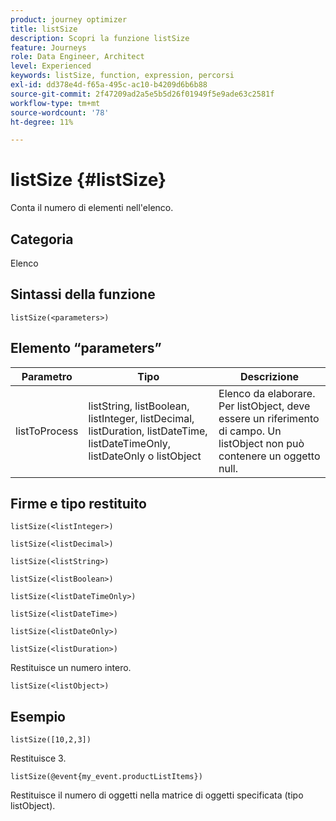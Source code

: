 ```yaml
---
product: journey optimizer
title: listSize
description: Scopri la funzione listSize
feature: Journeys
role: Data Engineer, Architect
level: Experienced
keywords: listSize, function, expression, percorsi
exl-id: dd378e4d-f65a-495c-ac10-b4209d6b6b88
source-git-commit: 2f47209ad2a5e5b5d26f01949f5e9ade63c2581f
workflow-type: tm+mt
source-wordcount: '78'
ht-degree: 11%

---
```


# listSize {#listSize}

Conta il numero di elementi nell&#39;elenco.

## Categoria

Elenco

## Sintassi della funzione

`listSize(<parameters>)`

## Elemento “parameters”

| Parametro | Tipo | Descrizione |
|-----------|------------------|------------------|
| listToProcess | listString, listBoolean, listInteger, listDecimal, listDuration, listDateTime, listDateTimeOnly, listDateOnly o listObject | Elenco da elaborare. Per listObject, deve essere un riferimento di campo. Un listObject non può contenere un oggetto null. |

## Firme e tipo restituito

`listSize(<listInteger>)`

`listSize(<listDecimal>)`

`listSize(<listString>)`

`listSize(<listBoolean>)`

`listSize(<listDateTimeOnly>)`

`listSize(<listDateTime>)`

`listSize(<listDateOnly>)`

`listSize(<listDuration>)`

Restituisce un numero intero.

`listSize(<listObject>)`

## Esempio

`listSize([10,2,3])`

Restituisce 3.

`listSize(@event{my_event.productListItems})`

Restituisce il numero di oggetti nella matrice di oggetti specificata (tipo listObject).
